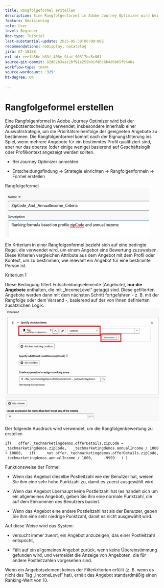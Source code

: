 ```yaml
---
title: Rangfolgeformel erstellen
description: Eine Rangfolgenformel in Adobe Journey Optimizer wird bei der Angebotsentscheidung verwendet, insbesondere innerhalb einer Auswahlstrategie, um die Prioritätsreihenfolge der geeigneten Angebote zu bestimmen.
feature: Decisioning
role: User
level: Beginner
doc-type: Tutorial
last-substantial-update: 2025-05-30T00:00:00Z
recommendations: noDisplay, noCatalog
jira: KT-18188
exl-id: eee1b86e-b33f-408e-9faf-90317bc5e861
source-git-commit: 82d82b3aac2bf91e259b01fd8c6b4d6065f9640a
workflow-type: tm+mt
source-wordcount: '325'
ht-degree: 0%

---
```


# Rangfolgeformel erstellen

Eine Rangfolgenformel in Adobe Journey Optimizer wird bei der Angebotsentscheidung verwendet, insbesondere innerhalb einer Auswahlstrategie, um die Prioritätsreihenfolge der geeigneten Angebote zu bestimmen. Die Rangfolgenformel kommt nach der Eignungsfilterung ins Spiel, wenn mehrere Angebote für ein bestimmtes Profil qualifiziert sind, aber nur das oberste (oder einige wenige) basierend auf Geschäftslogik oder Profilkontext angezeigt werden sollten.

* Bei Journey Optimizer anmelden

* Entscheidungsfindung -> Strategie einrichten -> Rangfolgenformeln -> Formel erstellen

Rangfolgeformel
![name_description](assets/formuala-ranking.png)

Ein Kriterium in einer Rangfolgenformel bezieht sich auf eine bedingte Regel, die verwendet wird, um einem Angebot eine Bewertung zuzuweisen. Diese Kriterien vergleichen Attribute aus dem Angebot mit dem Profil oder Kontext, um zu bestimmen, wie relevant ein Angebot für eine bestimmte Person ist.



Kriterium 1

Diese Bedingung filtert Entscheidungselemente (Angebote), **nur die Angebote** enthalten, die mit „IncomeLevel“ getaggt sind.
Diese gefilterten Angebote werden dann mit dem nächsten Schritt fortgefahren - z. B. mit der Rangfolge oder dem Versand -, basierend auf der von Ihnen definierten zusätzlichen Logik.
![criteria_one](assets/income-related-formula.png)


Der folgende Ausdruck wird verwendet, um die Rangfolgenbewertung zu erstellen

```pql
if(   offer._techmarketingdemos.offerDetails.zipCode = _techmarketingdemos.zipCode,   _techmarketingdemos.annualIncome / 1000 + 10000,   if(     not offer._techmarketingdemos.offerDetails.zipCode,     _techmarketingdemos.annualIncome / 1000,     -9999   ) )
```

Funktionsweise der Formel

* Wenn das Angebot dieselbe Postleitzahl wie der Benutzer hat, weisen Sie ihm eine sehr hohe Punktzahl zu, damit es zuerst ausgewählt wird.

* Wenn das Angebot überhaupt keine Postleitzahl hat (es handelt sich um ein allgemeines Angebot), geben Sie ihm eine normale Punktzahl, die auf dem Einkommen des Benutzers basiert.

* Wenn das Angebot eine andere Postleitzahl hat als der Benutzer, geben Sie ihm eine sehr niedrige Punktzahl, damit es nicht ausgewählt wird.

Auf diese Weise wird das System:

* versucht immer zuerst, ein Angebot anzuzeigen, das einer Postleitzahl entspricht,

* Fällt auf ein allgemeines Angebot zurück, wenn keine Übereinstimmung gefunden wird, und vermeidet die Anzeige von Angeboten, die für andere Postleitzahlen vorgesehen sind.


Wenn ein Angebotselement keines der Filterkriterien erfüllt (z. B. wenn es nicht das Tag „IncomeLevel“ hat), erhält das Angebot standardmäßig einen Ranking-Wert von 10.




